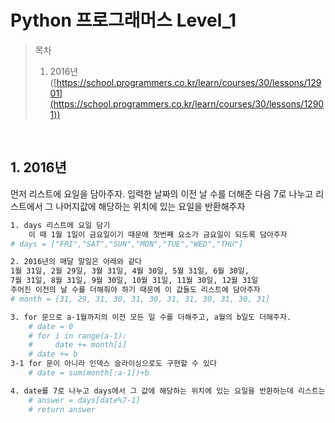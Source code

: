 # Python 프로그래머스 Level_1
> 목차
> 1. 2016년([https://school.programmers.co.kr/learn/courses/30/lessons/12901](https://school.programmers.co.kr/learn/courses/30/lessons/12901))




<br>

## 1. 2016년

먼저 리스트에 요일을 담아주자.
입력한 날짜의 이전 날 수를 더해준 다음 7로 나누고 리스트에서 그 나머지값에 해당하는 위치에 있는 요일을 반환해주자

```sh
1. days 리스트에 요일 담기
    이 때 1월 1일이 금요일이기 때문에 첫번째 요소가 금요일이 되도록 담아주자
# days = ["FRI","SAT","SUN","MON","TUE","WED","THU"]

2. 2016년의 매달 말일은 아래와 같다
1월 31일, 2월 29일, 3월 31일, 4월 30일, 5월 31일, 6월 30일,
7월 31일, 8월 31일, 9월 30일, 10월 31일, 11월 30일, 12월 31일
주어진 이전의 날 수를 더해줘야 하기 때문에 이 값들도 리스트에 담아주자
# month = [31, 29, 31, 30, 31, 30, 31, 31, 30, 31, 30, 31]

3. for 문으로 a-1월까지의 이전 모든 일 수를 더해주고, a월의 b일도 더해주자.
    # date = 0
    # for i in range(a-1):
    #     date += month[i]
    # date += b
3-1 for 문이 아니라 인덱스 슬라이싱으로도 구현할 수 있다
    # date = sum(month[:a-1])+b

4. date를 7로 나누고 days에서 그 값에 해당하는 위치에 있는 요일을 반환하는데 리스트는 0부터 시작하기 때문에 date%7 - 1을 하고 반환해주자
    # answer = days[date%7-1]
    # return answer
```

<br>

